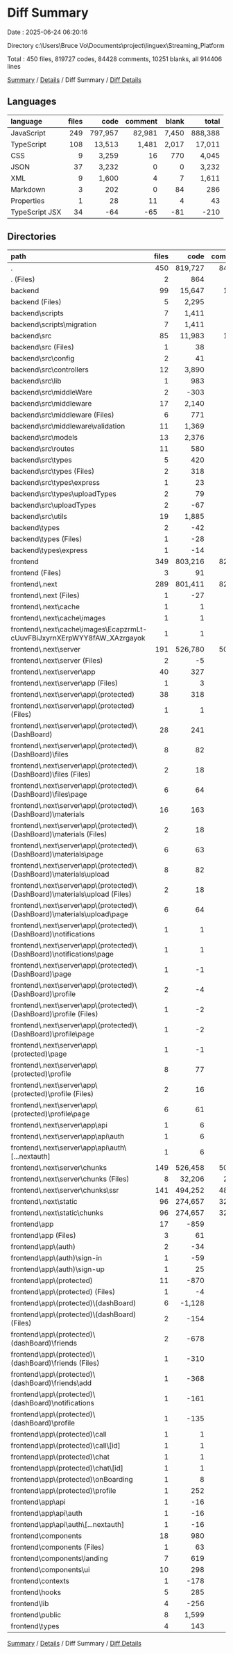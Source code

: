 # Diff Summary

Date : 2025-06-24 06:20:16

Directory c:\\Users\\Bruce Vo\\Documents\\project\\linguex\\Streaming_Platform

Total : 450 files,  819727 codes, 84428 comments, 10251 blanks, all 914406 lines

[Summary](results.md) / [Details](details.md) / Diff Summary / [Diff Details](diff-details.md)

## Languages
| language | files | code | comment | blank | total |
| :--- | ---: | ---: | ---: | ---: | ---: |
| JavaScript | 249 | 797,957 | 82,981 | 7,450 | 888,388 |
| TypeScript | 108 | 13,513 | 1,481 | 2,017 | 17,011 |
| CSS | 9 | 3,259 | 16 | 770 | 4,045 |
| JSON | 37 | 3,232 | 0 | 0 | 3,232 |
| XML | 9 | 1,600 | 4 | 7 | 1,611 |
| Markdown | 3 | 202 | 0 | 84 | 286 |
| Properties | 1 | 28 | 11 | 4 | 43 |
| TypeScript JSX | 34 | -64 | -65 | -81 | -210 |

## Directories
| path | files | code | comment | blank | total |
| :--- | ---: | ---: | ---: | ---: | ---: |
| . | 450 | 819,727 | 84,428 | 10,251 | 914,406 |
| . (Files) | 2 | 864 | 0 | 0 | 864 |
| backend | 99 | 15,647 | 1,627 | 2,127 | 19,401 |
| backend (Files) | 5 | 2,295 | 11 | 88 | 2,394 |
| backend\\scripts | 7 | 1,411 | 50 | 121 | 1,582 |
| backend\\scripts\\migration | 7 | 1,411 | 50 | 121 | 1,582 |
| backend\\src | 85 | 11,983 | 1,567 | 1,923 | 15,473 |
| backend\\src (Files) | 1 | 38 | 7 | 5 | 50 |
| backend\\src\\config | 2 | 41 | 6 | 8 | 55 |
| backend\\src\\controllers | 12 | 3,890 | 544 | 735 | 5,169 |
| backend\\src\\lib | 1 | 983 | 8 | 12 | 1,003 |
| backend\\src\\middleWare | 2 | -303 | -24 | -54 | -381 |
| backend\\src\\middleware | 17 | 2,140 | 231 | 433 | 2,804 |
| backend\\src\\middleware (Files) | 6 | 771 | 113 | 155 | 1,039 |
| backend\\src\\middleware\\validation | 11 | 1,369 | 118 | 278 | 1,765 |
| backend\\src\\models | 13 | 2,376 | 119 | 256 | 2,751 |
| backend\\src\\routes | 11 | 580 | 407 | 147 | 1,134 |
| backend\\src\\types | 5 | 420 | 16 | 35 | 471 |
| backend\\src\\types (Files) | 2 | 318 | 14 | 28 | 360 |
| backend\\src\\types\\express | 1 | 23 | 0 | 1 | 24 |
| backend\\src\\types\\uploadTypes | 2 | 79 | 2 | 6 | 87 |
| backend\\src\\uploadTypes | 2 | -67 | -2 | -5 | -74 |
| backend\\src\\utils | 19 | 1,885 | 255 | 351 | 2,491 |
| backend\\types | 2 | -42 | -1 | -5 | -48 |
| backend\\types (Files) | 1 | -28 | 0 | -4 | -32 |
| backend\\types\\express | 1 | -14 | -1 | -1 | -16 |
| frontend | 349 | 803,216 | 82,801 | 8,124 | 894,141 |
| frontend (Files) | 3 | 91 | 0 | 0 | 91 |
| frontend\\.next | 289 | 801,411 | 82,995 | 8,217 | 892,623 |
| frontend\\.next (Files) | 1 | -27 | 0 | 0 | -27 |
| frontend\\.next\\cache | 1 | 1 | 0 | 0 | 1 |
| frontend\\.next\\cache\\images | 1 | 1 | 0 | 0 | 1 |
| frontend\\.next\\cache\\images\\EcapzrmLt-cUuvFBiJxyrnXErpWYY8fAW_XAzrgayok | 1 | 1 | 0 | 0 | 1 |
| frontend\\.next\\server | 191 | 526,780 | 50,968 | 5,677 | 583,425 |
| frontend\\.next\\server (Files) | 2 | -5 | 0 | 0 | -5 |
| frontend\\.next\\server\\app | 40 | 327 | 0 | 8 | 335 |
| frontend\\.next\\server\\app (Files) | 1 | 3 | 0 | 0 | 3 |
| frontend\\.next\\server\\app\\(protected) | 38 | 318 | 0 | 8 | 326 |
| frontend\\.next\\server\\app\\(protected) (Files) | 1 | 1 | 0 | 0 | 1 |
| frontend\\.next\\server\\app\\(protected)\\(DashBoard) | 28 | 241 | 0 | 6 | 247 |
| frontend\\.next\\server\\app\\(protected)\\(DashBoard)\\files | 8 | 82 | 0 | 2 | 84 |
| frontend\\.next\\server\\app\\(protected)\\(DashBoard)\\files (Files) | 2 | 18 | 0 | 2 | 20 |
| frontend\\.next\\server\\app\\(protected)\\(DashBoard)\\files\\page | 6 | 64 | 0 | 0 | 64 |
| frontend\\.next\\server\\app\\(protected)\\(DashBoard)\\materials | 16 | 163 | 0 | 4 | 167 |
| frontend\\.next\\server\\app\\(protected)\\(DashBoard)\\materials (Files) | 2 | 18 | 0 | 2 | 20 |
| frontend\\.next\\server\\app\\(protected)\\(DashBoard)\\materials\\page | 6 | 63 | 0 | 0 | 63 |
| frontend\\.next\\server\\app\\(protected)\\(DashBoard)\\materials\\upload | 8 | 82 | 0 | 2 | 84 |
| frontend\\.next\\server\\app\\(protected)\\(DashBoard)\\materials\\upload (Files) | 2 | 18 | 0 | 2 | 20 |
| frontend\\.next\\server\\app\\(protected)\\(DashBoard)\\materials\\upload\\page | 6 | 64 | 0 | 0 | 64 |
| frontend\\.next\\server\\app\\(protected)\\(DashBoard)\\notifications | 1 | 1 | 0 | 0 | 1 |
| frontend\\.next\\server\\app\\(protected)\\(DashBoard)\\notifications\\page | 1 | 1 | 0 | 0 | 1 |
| frontend\\.next\\server\\app\\(protected)\\(DashBoard)\\page | 1 | -1 | 0 | 0 | -1 |
| frontend\\.next\\server\\app\\(protected)\\(DashBoard)\\profile | 2 | -4 | 0 | 0 | -4 |
| frontend\\.next\\server\\app\\(protected)\\(DashBoard)\\profile (Files) | 1 | -2 | 0 | 0 | -2 |
| frontend\\.next\\server\\app\\(protected)\\(DashBoard)\\profile\\page | 1 | -2 | 0 | 0 | -2 |
| frontend\\.next\\server\\app\\(protected)\\page | 1 | -1 | 0 | 0 | -1 |
| frontend\\.next\\server\\app\\(protected)\\profile | 8 | 77 | 0 | 2 | 79 |
| frontend\\.next\\server\\app\\(protected)\\profile (Files) | 2 | 16 | 0 | 2 | 18 |
| frontend\\.next\\server\\app\\(protected)\\profile\\page | 6 | 61 | 0 | 0 | 61 |
| frontend\\.next\\server\\app\\api | 1 | 6 | 0 | 0 | 6 |
| frontend\\.next\\server\\app\\api\\auth | 1 | 6 | 0 | 0 | 6 |
| frontend\\.next\\server\\app\\api\\auth\\[...nextauth] | 1 | 6 | 0 | 0 | 6 |
| frontend\\.next\\server\\chunks | 149 | 526,458 | 50,968 | 5,669 | 583,095 |
| frontend\\.next\\server\\chunks (Files) | 8 | 32,206 | 2,569 | 480 | 35,255 |
| frontend\\.next\\server\\chunks\\ssr | 141 | 494,252 | 48,399 | 5,189 | 547,840 |
| frontend\\.next\\static | 96 | 274,657 | 32,027 | 2,540 | 309,224 |
| frontend\\.next\\static\\chunks | 96 | 274,657 | 32,027 | 2,540 | 309,224 |
| frontend\\app | 17 | -859 | -101 | -118 | -1,078 |
| frontend\\app (Files) | 3 | 61 | 9 | 8 | 78 |
| frontend\\app\\(auth) | 2 | -34 | -47 | -8 | -89 |
| frontend\\app\\(auth)\\sign-in | 1 | -59 | -50 | -10 | -119 |
| frontend\\app\\(auth)\\sign-up | 1 | 25 | 3 | 2 | 30 |
| frontend\\app\\(protected) | 11 | -870 | -60 | -120 | -1,050 |
| frontend\\app\\(protected) (Files) | 1 | -4 | -10 | -5 | -19 |
| frontend\\app\\(protected)\\(dashBoard) | 6 | -1,128 | -64 | -137 | -1,329 |
| frontend\\app\\(protected)\\(dashBoard) (Files) | 2 | -154 | -12 | -23 | -189 |
| frontend\\app\\(protected)\\(dashBoard)\\friends | 2 | -678 | -40 | -87 | -805 |
| frontend\\app\\(protected)\\(dashBoard)\\friends (Files) | 1 | -310 | -11 | -29 | -350 |
| frontend\\app\\(protected)\\(dashBoard)\\friends\\add | 1 | -368 | -29 | -58 | -455 |
| frontend\\app\\(protected)\\(dashBoard)\\notifications | 1 | -161 | -4 | -12 | -177 |
| frontend\\app\\(protected)\\(dashBoard)\\profile | 1 | -135 | -8 | -15 | -158 |
| frontend\\app\\(protected)\\call | 1 | 1 | 0 | 0 | 1 |
| frontend\\app\\(protected)\\call\\[id] | 1 | 1 | 0 | 0 | 1 |
| frontend\\app\\(protected)\\chat | 1 | 1 | 0 | 0 | 1 |
| frontend\\app\\(protected)\\chat\\[id] | 1 | 1 | 0 | 0 | 1 |
| frontend\\app\\(protected)\\onBoarding | 1 | 8 | 0 | 0 | 8 |
| frontend\\app\\(protected)\\profile | 1 | 252 | 14 | 22 | 288 |
| frontend\\app\\api | 1 | -16 | -3 | 2 | -17 |
| frontend\\app\\api\\auth | 1 | -16 | -3 | 2 | -17 |
| frontend\\app\\api\\auth\\[...nextauth] | 1 | -16 | -3 | 2 | -17 |
| frontend\\components | 18 | 980 | 52 | 81 | 1,113 |
| frontend\\components (Files) | 1 | 63 | 9 | 1 | 73 |
| frontend\\components\\landing | 7 | 619 | 20 | 35 | 674 |
| frontend\\components\\ui | 10 | 298 | 23 | 45 | 366 |
| frontend\\contexts | 1 | -178 | -17 | -39 | -234 |
| frontend\\hooks | 5 | 285 | -143 | 24 | 166 |
| frontend\\lib | 4 | -256 | 11 | -61 | -306 |
| frontend\\public | 8 | 1,599 | 4 | 7 | 1,610 |
| frontend\\types | 4 | 143 | 0 | 13 | 156 |

[Summary](results.md) / [Details](details.md) / Diff Summary / [Diff Details](diff-details.md)